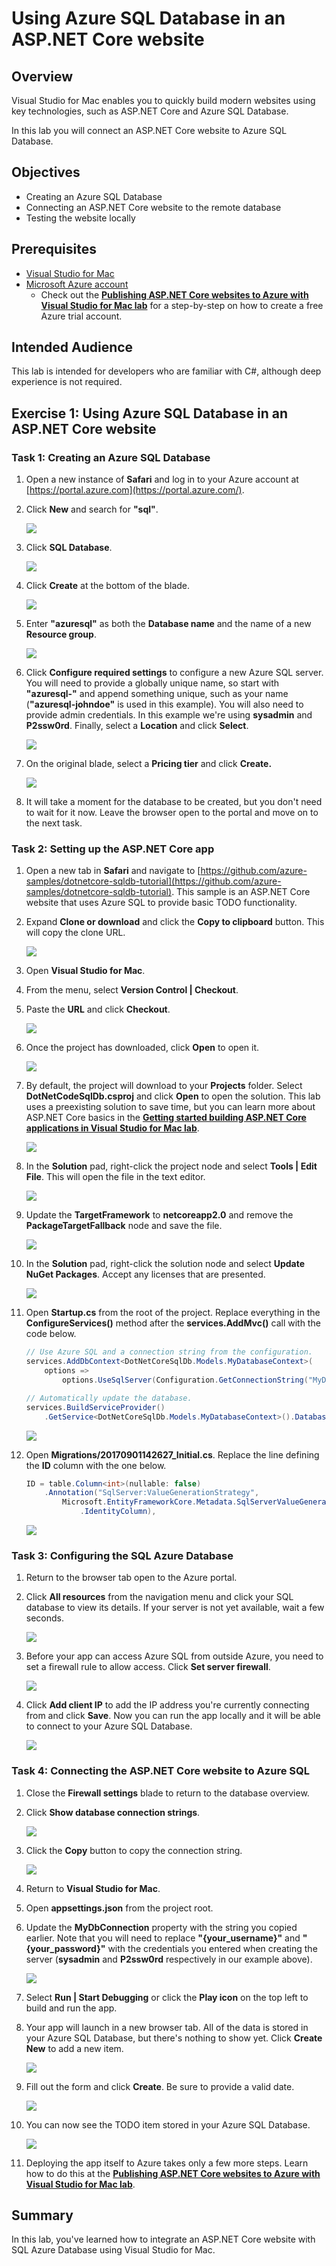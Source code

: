<a name="Title"></a>
# Using Azure SQL Database in an ASP.NET Core website #

<a name="Overview"></a>
## Overview ##

Visual Studio for Mac enables you to quickly build modern websites using key technologies, such as ASP.NET Core and Azure SQL Database.

In this lab you will connect an ASP.NET Core website to Azure SQL Database.

<a name="Objectives"></a>
## Objectives ##

- Creating an Azure SQL Database
- Connecting an ASP.NET Core website to the remote database
- Testing the website locally

<a name="Prerequisites"></a>
## Prerequisites ##

- [Visual Studio for Mac](https://www.visualstudio.com/vs/visual-studio-mac)
- [Microsoft Azure account](https://azure.microsoft.com/free?ref=VisualStudio)
  - Check out the **[Publishing ASP.NET Core websites to Azure with Visual Studio for Mac lab](../Publish-Azure)** for a step-by-step on how to create a free Azure trial account.

<a name="Intended Audience"></a>
## Intended Audience ##

This lab is intended for developers who are familiar with C#, although deep experience is not required.

<a name="Exercise1"></a>
## Exercise 1: Using Azure SQL Database in an ASP.NET Core website ##

<a name="Ex1Task1"></a>
### Task 1: Creating an Azure SQL Database ###

1. Open a new instance of **Safari** and log in to your Azure account at [https://portal.azure.com](https://portal.azure.com/).

1. Click **New** and search for **"sql"**.

    ![](images/000.png)

1. Click **SQL Database**.

    ![](images/001.png)

1. Click **Create** at the bottom of the blade.

    ![](images/002.png)

1. Enter **"azuresql"** as both the **Database name** and the name of a new **Resource group**.

    ![](images/003.png)

1. Click **Configure required settings** to configure a new Azure SQL server. You will need to provide a globally unique name, so start with **"azuresql-"** and append something unique, such as your name (**"azuresql-johndoe"** is used in this example). You will also need to provide admin credentials. In this example we're using **sysadmin** and **P2ssw0rd**. Finally, select a **Location** and click **Select**.

    ![](images/004.png)

1. On the original blade, select a **Pricing tier** and click **Create.**

    ![](images/005.png)

1. It will take a moment for the database to be created, but you don't need to wait for it now. Leave the browser open to the portal and move on to the next task.

<a name="Ex1Task2"></a>
### Task 2: Setting up the ASP.NET Core app ###

1. Open a new tab in **Safari** and navigate to [https://github.com/azure-samples/dotnetcore-sqldb-tutorial](https://github.com/azure-samples/dotnetcore-sqldb-tutorial). This sample is an ASP.NET Core website that uses Azure SQL to provide basic TODO functionality.

1. Expand **Clone or download** and click the **Copy to clipboard** button. This will copy the clone URL.

    ![](images/006.png)

1. Open **Visual Studio for Mac**.

1. From the menu, select **Version Control | Checkout**.

1. Paste the **URL** and click **Checkout**.

    ![](images/007.png)

1. Once the project has downloaded, click **Open** to open it.

    ![](images/008.png)

1. By default, the project will download to your **Projects** folder. Select **DotNetCodeSqlDb.csproj** and click **Open** to open the solution. This lab uses a preexisting solution to save time, but you can learn more about ASP.NET Core basics in the **[Getting started building ASP.NET Core applications in Visual Studio for Mac lab](../Getting-Started)**.

    ![](images/009.png)

1. In the **Solution** pad, right-click the project node and select **Tools | Edit File**. This will open the file in the text editor.

    ![](images/010.png)

1. Update the **TargetFramework** to **netcoreapp2.0** and remove the **PackageTargetFallback** node and save the file.

    ![](images/011.png)

1. In the **Solution** pad, right-click the solution node and select **Update NuGet Packages**. Accept any licenses that are presented.

    ![](images/012.png)

1. Open **Startup.cs** from the root of the project. Replace everything in the **ConfigureServices()** method after the **services.AddMvc()** call with the code below.

    ```c#
    // Use Azure SQL and a connection string from the configuration.
    services.AddDbContext<DotNetCoreSqlDb.Models.MyDatabaseContext>(
        options =>
            options.UseSqlServer(Configuration.GetConnectionString("MyDbConnection")));
    
    // Automatically update the database.
    services.BuildServiceProvider()
        .GetService<DotNetCoreSqlDb.Models.MyDatabaseContext>().Database.Migrate();
    ```
    ![](images/013.png)

1. Open **Migrations/20170901142627_Initial.cs**. Replace the line defining the **ID** column with the one below.

    ```c#
    ID = table.Column<int>(nullable: false)
        .Annotation("SqlServer:ValueGenerationStrategy",
            Microsoft.EntityFrameworkCore.Metadata.SqlServerValueGenerationStrategy
                .IdentityColumn),
    ```
    ![](images/014.png)

<a name="Ex1Task3"></a>
### Task 3: Configuring the SQL Azure Database ###

1. Return to the browser tab open to the Azure portal.

1. Click **All resources** from the navigation menu and click your SQL database to view its details. If your server is not yet available, wait a few seconds.

    ![](images/015.png)

1. Before your app can access Azure SQL from outside Azure, you need to set a firewall rule to allow access. Click **Set server firewall**.

    ![](images/016.png)

1. Click **Add client IP** to add the IP address you're currently connecting from and click **Save**. Now you can run the app locally and it will be able to connect to your Azure SQL Database.

    ![](images/017.png)

<a name="Ex1Task4"></a>
### Task 4: Connecting the ASP.NET Core website to Azure SQL ###

1. Close the **Firewall settings** blade to return to the database overview.

1. Click **Show database connection strings**.

    ![](images/018.png)

1. Click the **Copy** button to copy the connection string.

    ![](images/019.png)

1. Return to **Visual Studio for Mac**.

1. Open **appsettings.json** from the project root.

1. Update the **MyDbConnection** property with the string you copied earlier. Note that you will need to replace **"{your_username}"** and **"{your_password}"** with the credentials you entered when creating the server (**sysadmin** and **P2ssw0rd** respectively in our example above).

    ![](images/020.png)

1. Select **Run | Start Debugging** or click the **Play icon** on the top left to build and run the app.

1. Your app will launch in a new browser tab. All of the data is stored in your Azure SQL Database, but there's nothing to show yet. Click **Create New** to add a new item.

    ![](images/021.png)

1. Fill out the form and click **Create**. Be sure to provide a valid date.

    ![](images/022.png)

1. You can now see the TODO item stored in your Azure SQL Database.

    ![](images/023.png)

1. Deploying the app itself to Azure takes only a few more steps. Learn how to do this at the **[Publishing ASP.NET Core websites to Azure with Visual Studio for Mac lab](../Publish-Azure)**.

<a name="Summary"></a>
## Summary ##

In this lab, you've learned how to integrate an ASP.NET Core website with SQL Azure Database using Visual Studio for Mac.

